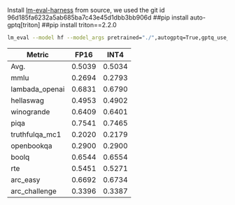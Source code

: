 Install [lm-eval-harness](https://github.com/EleutherAI/lm-evaluation-harness.git) from source, we used the git id 96d185fa6232a5ab685ba7c43e45d1dbb3bb906d
##pip install auto-gptq[triton] 
##pip install triton==2.2.0
```bash
lm_eval --model hf --model_args pretrained="./",autogptq=True,gptq_use_triton=True --device cuda:0 --tasks lambada_openai,hellaswag,piqa,winogrande,truthfulqa_mc1,openbookqa,boolq,rte,arc_easy,arc_challenge,mmlu --batch_size 32
```



| Metric         | FP16   | INT4   |
| -------------- | ------ | ------ |
| Avg.           | 0.5039 | 0.5034 |
| mmlu           | 0.2694 | 0.2793 |
| lambada_openai | 0.6831 | 0.6790 |
| hellaswag      | 0.4953 | 0.4902 |
| winogrande     | 0.6409 | 0.6401 |
| piqa           | 0.7541 | 0.7465 |
| truthfulqa_mc1 | 0.2020 | 0.2179 |
| openbookqa     | 0.2900 | 0.2900 |
| boolq          | 0.6544 | 0.6554 |
| rte            | 0.5451 | 0.5271 |
| arc_easy       | 0.6692 | 0.6734 |
| arc_challenge  | 0.3396 | 0.3387 |
